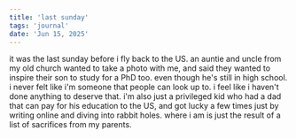 ```yaml
---
title: 'last sunday'
tags: 'journal'
date: 'Jun 15, 2025'
---
```


it was the last sunday before i fly back to the US. an auntie and uncle from my old church wanted to take a photo with me, and said they wanted to inspire their son to study for a PhD too. even though he's still in high school. i never felt like i'm someone that people can look up to. i feel like i haven't done anything to deserve that. i'm also just a privileged kid who had a dad that can pay for his education to the US, and got lucky a few times just by writing online and diving into rabbit holes. where i am is just the result of a list of sacrifices from my parents.
